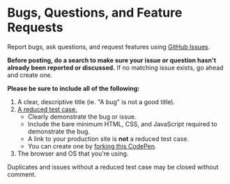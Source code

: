 # Bugs, Questions, and Feature Requests

Report bugs, ask questions, and request features using [GitHub Issues](https://github.com/cferdinandi/gumshoe/issues).

**Before posting, do a search to make sure your issue or question hasn't already been reported or discussed.** If no matching issue exists, go ahead and create one.

**Please be sure to include all of the following:**

1. A clear, descriptive title (ie. "A bug" is not a good title).
2. [A reduced test case.](https://css-tricks.com/reduced-test-cases/)
	- Clearly demonstrate the bug or issue.
	- Include the bare minimum HTML, CSS, and JavaScript required to demonstrate the bug.
	- A link to your production site is **not** a reduced test case.
	- You can create one by [forking this CodePen](https://codepen.io/cferdinandi/pen/oVjRbL).
3. The browser and OS that you're using.

Duplicates and issues without a reduced test case may be closed without comment.